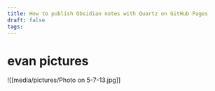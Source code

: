 ```yaml
---
title: How to publish Obsidian notes with Quartz on GitHub Pages
draft: false
tags:
---
```

# evan pictures

![[media/pictures/Photo on 5-7-13.jpg]]